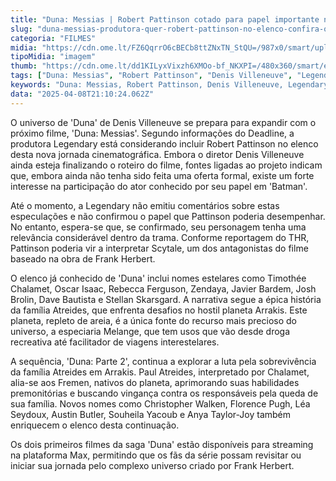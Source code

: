 ```yaml
---
title: "Duna: Messias | Robert Pattinson cotado para papel importante na sequência"
slug: "duna-messias-produtora-quer-robert-pattinson-no-elenco-confira-o-papel"
categoria: "FILMES"
midia: "https://cdn.ome.lt/FZ6QqrrO6cBECb8ttZNxTN_StQU=/987x0/smart/uploads/conteudo/fotos/OMELETE_CAPA_-_2025-03-20T133745.354.png"
tipoMidia: "imagem"
thumb: "https://cdn.ome.lt/dd1KILyxVixzh6XMOo-bf_NKXPI=/480x360/smart/extras/conteudos/robert-pattinson.webp"
tags: ["Duna: Messias", "Robert Pattinson", "Denis Villeneuve", "Legendary", "Frank Herbert", "sequência de Duna", "elenco estelar", "especiaria Melange"]
keywords: "Duna: Messias, Robert Pattinson, Denis Villeneuve, Legendary, Frank Herbert, sequência de Duna, elenco estelar, especiaria Melange"
data: "2025-04-08T21:10:24.062Z"
---
```


O universo de 'Duna' de Denis Villeneuve se prepara para expandir com o próximo filme, 'Duna: Messias'. Segundo informações do Deadline, a produtora Legendary está considerando incluir Robert Pattinson no elenco desta nova jornada cinematográfica. Embora o diretor Denis Villeneuve ainda esteja finalizando o roteiro do filme, fontes ligadas ao projeto indicam que, embora ainda não tenha sido feita uma oferta formal, existe um forte interesse na participação do ator conhecido por seu papel em 'Batman'.

Até o momento, a Legendary não emitiu comentários sobre estas especulações e não confirmou o papel que Pattinson poderia desempenhar. No entanto, espera-se que, se confirmado, seu personagem tenha uma relevância considerável dentro da trama. Conforme reportagem do THR, Pattinson poderia vir a interpretar Scytale, um dos antagonistas do filme baseado na obra de Frank Herbert.

O elenco já conhecido de 'Duna' inclui nomes estelares como Timothée Chalamet, Oscar Isaac, Rebecca Ferguson, Zendaya, Javier Bardem, Josh Brolin, Dave Bautista e Stellan Skarsgard. A narrativa segue a épica história da família Atreides, que enfrenta desafios no hostil planeta Arrakis. Este planeta, repleto de areia, é a única fonte do recurso mais precioso do universo, a especiaria Melange, que tem usos que vão desde droga recreativa até facilitador de viagens interestelares.

A sequência, 'Duna: Parte 2', continua a explorar a luta pela sobrevivência da família Atreides em Arrakis. Paul Atreides, interpretado por Chalamet, alia-se aos Fremen, nativos do planeta, aprimorando suas habilidades premonitórias e buscando vingança contra os responsáveis pela queda de sua família. Novos nomes como Christopher Walken, Florence Pugh, Léa Seydoux, Austin Butler, Souheila Yacoub e Anya Taylor-Joy também enriquecem o elenco desta continuação.

Os dois primeiros filmes da saga 'Duna' estão disponíveis para streaming na plataforma Max, permitindo que os fãs da série possam revisitar ou iniciar sua jornada pelo complexo universo criado por Frank Herbert.